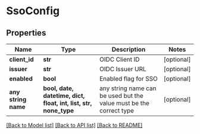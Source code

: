 # SsoConfig


## Properties
Name | Type | Description | Notes
------------ | ------------- | ------------- | -------------
**client_id** | **str** | OIDC Client ID | [optional] 
**issuer** | **str** | OIDC Issuer URL | [optional] 
**enabled** | **bool** | Enabled flag for SSO | [optional] 
**any string name** | **bool, date, datetime, dict, float, int, list, str, none_type** | any string name can be used but the value must be the correct type | [optional]

[[Back to Model list]](../README.md#documentation-for-models) [[Back to API list]](../README.md#documentation-for-api-endpoints) [[Back to README]](../README.md)


